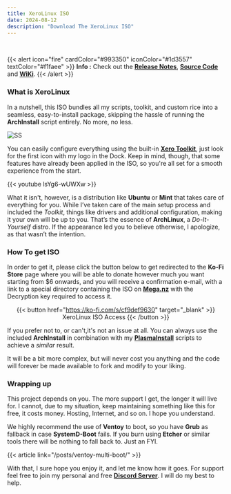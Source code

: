 ```yaml
---
title: XeroLinux ISO
date: 2024-08-12
description: "Download The XeroLinux ISO"
---
```

<br />

{{< alert icon="fire" cardColor="#993350" iconColor="#1d3557" textColor="#f1faee" >}}
**Info :** Check out the [**Release Notes**](https://github.com/XeroLinuxDev/xero-build/#-release-notes-), [**Source Code**](https://github.com/XeroLinuxDev) and [**WiKi**](https://wiki.xerolinux.xyz/distro/).
{{< /alert >}}

### What is XeroLinux

In a nutshell, this ISO bundles all my scripts, toolkit, and custom rice into a seamless, easy-to-install package, skipping the hassle of running the **ArchInstall** script entirely. No more, no less.

![SS](https://i.imgur.com/ejZ1ZQv.png)

You can easily configure everything using the built-in [**Xero Toolkit**](https://wiki.xerolinux.xyz/xlapit/), just look for the first icon with my logo in the Dock. Keep in mind, though, that some features have already been applied in the ISO, so you're all set for a smooth experience from the start.

{{< youtube lsYg6-wUWXw >}}

What it isn't, however, is a distribution like **Ubuntu** or **Mint** that takes care of everything for you. While I’ve taken care of the main setup process and included the *Toolkit*, things like drivers and additional configuration, making it your own will be up to you. That’s the essence of **ArchLinux**, a *Do-It-Yourself* distro. If the appearance led you to believe otherwise, I apologize, as that wasn’t the intention.

### How To get ISO

In order to get it, please click the button below to get redirected to the **Ko-Fi Store** page where you will be able to donate however much you want starting from $6 onwards, and you will receive a confirmation e-mail, with a link to a special directory containing the ISO on [**Mega.nz**](https://mega.nz) with the Decryption key required to access it.

<div align="center">

{{< button href="https://ko-fi.com/s/cf9def9630" target="_blank" >}}
XeroLinux ISO Access
{{< /button >}}

</div>

If you prefer not to, or can't,it's not an issue at all. You can always use the included  **ArchInstall** in combination with my [**PlasmaInstall**](https://wiki.xerolinux.xyz/scripts/#kde-plasma) scripts to achieve a *similar* result.

It will be a bit more complex, but will never cost you anything and the code will forever be made available to fork and modify to your liking.

### Wrapping up

This project depends on you. The more support I get, the longer it will live for. I cannot, due to my situation, keep maintaining something like this for free, it costs money. Hosting, Internet, and so on. I hope you understand.

We highly recommend the use of **Ventoy** to boot, so you have **Grub** as fallback in case **SystemD-Boot** fails. If you burn using **Etcher** or similar tools there will be nothing to fall back to. Just an FYI.

{{< article link="/posts/ventoy-multi-boot/" >}}

With that, I sure hope you enjoy it, and let me know how it goes. For support feel free to join my personal and free [**Discord Server**](https://discord.gg/5sqxTSuKZu). I will do my best to help.
